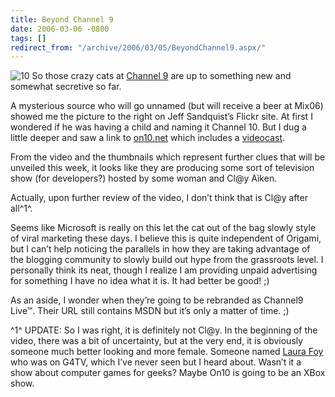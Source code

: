 ```yaml
---
title: Beyond Channel 9
date: 2006-03-06 -0800
tags: []
redirect_from: "/archive/2006/03/05/BeyondChannel9.aspx/"
---
```


![10](https://haacked.com/images/On10.jpg) So those crazy cats at
[Channel 9](http://channel9.msdn.com/ "Channel 9") are up to something
new and somewhat secretive so far.

A mysterious source who will go unnamed (but will receive a beer at
Mix06) showed me the picture to the right on Jeff Sandquist’s Flickr
site. At first I wondered if he was having a child and naming it Channel
10. But I dug a little deeper and saw a link to
[on10.net](http://on10.net/ "On 10") which includes a
[videocast](http://on10.net/TheShow/feed/daily/wmv/default.aspx "Videocast").

From the video and the thumbnails which represent further clues that
will be unveiled this week, it looks like they are producing some sort
of television show (for developers?) hosted by some woman and Cl@y
Aìken.

Actually, upon further review of the video, I don’t think that is Cl@y
after all^1^.

Seems like Microsoft is really on this let the cat out of the bag slowly
style of viral marketing these days. I believe this is quite independent
of Origami, but I can’t help noticing the parallels in how they are
taking advantage of the blogging community to slowly build out hype from
the grassroots level. I personally think its neat, though I realize I am
providing unpaid advertising for something I have no idea what it is. It
had better be good! ;)

As an aside, I wonder when they’re going to be rebranded as Channel9
Live™. Their URL still contains MSDN but it’s only a matter of time. ;)

^1^ UPDATE: So I was right, it is definitely not Cl@y. In the beginning
of the video, there was a bit of uncertainty, but at the very end, it is
obviously someone much better looking and more female. Someone named
[Laura Foy](http://laurafoy.typepad.com/laura_foy/ "Laura Foy") who was
on G4TV, which I’ve never seen but I heard about. Wasn’t it a show about
computer games for geeks? Maybe On10 is going to be an XBox show.

